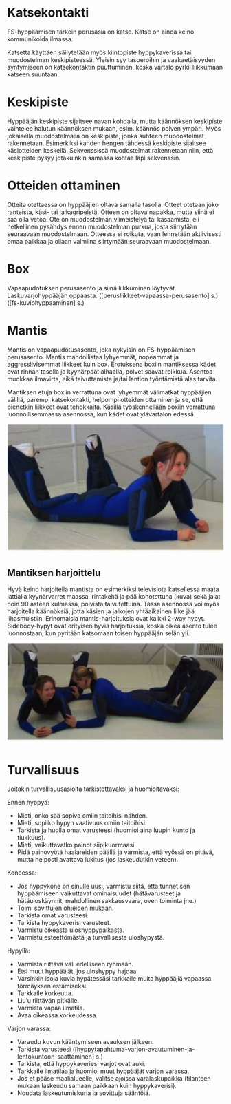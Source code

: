  Katsekontakti  
===============

FS-hyppäämisen tärkein perusasia on katse. Katse on ainoa keino
kommunikoida ilmassa.

Katsetta käyttäen säilytetään myös kiintopiste hyppykaverissa tai
muodostelman keskipisteessä. Yleisin syy tasoeroihin ja vaakaetäisyyden
syntymiseen on katsekontaktin puuttuminen, koska vartalo pyrkii
liikkumaan katseen suuntaan.

 Keskipiste  
============

Hyppääjän keskipiste sijaitsee navan kohdalla, mutta käännöksen
keskipiste vaihtelee halutun käännöksen mukaan, esim. käännös polven
ympäri. Myös jokaisella muodostelmalla on keskipiste, jonka suhteen
muodostelmat rakennetaan. Esimerkiksi kahden hengen tähdessä keskipiste
sijaitsee käsiotteiden keskellä. Sekvenssissä muodostelmat rakennetaan
niin, että keskipiste pysyy jotakuinkin samassa kohtaa läpi sekvenssin.

 Otteiden ottaminen  
====================

Otteita otettaessa on hyppääjien oltava samalla tasolla. Otteet otetaan
joko ranteista, käsi- tai jalkagripeistä. Otteen on oltava napakka,
mutta siinä ei saa olla vetoa. Ote on muodostelman viimeistelyä tai
kasaamista, eli hetkellinen pysähdys ennen muodostelman purkua, josta
siirrytään seuraavaan muodostelmaan. Otteessa ei roikuta, vaan lennetään
aktiivisesti omaa paikkaa ja ollaan valmiina siirtymään seuraavaan
muodostelmaan.

 Box  
=====

Vapaapudotuksen perusasento ja siinä liikkuminen löytyvät
Laskuvarjohyppääjän oppaasta. (\[perusliikkeet-vapaassa-perusasento\]
s.) (\[fs-kuviohyppaaminen\] s.)

 Mantis  
========

Mantis on vapaapudotusasento, joka nykyisin on FS-hyppäämisen
perusasento. Mantis mahdollistaa lyhyemmät, nopeammat ja
aggressiivisemmat liikkeet kuin box. Erotuksena boxiin mantiksessa kädet
ovat rinnan tasolla ja kyynärpäät alhaalla, polvet saavat roikkua.
Asentoa muokkaa ilmavirta, eikä taivuttamista ja/tai lantion työntämistä
alas tarvita.

Mantiksen etuja boxiin verrattuna ovat lyhyemmät välimatkat hyppääjien
välillä, parempi katsekontakti, helpompi otteiden ottaminen ja se, että
pienetkin liikkeet ovat tehokkaita. Käsillä työskennellään boxiin
verrattuna luonnollisemmassa asennossa, kun kädet ovat ylävartalon
edessä.

![image](/kuvat/Mantis.png)

 Mantiksen harjoittelu  
-----------------------

Hyvä keino harjoitella mantista on esimerkiksi televisiota katsellessa
maata lattialla kyynärvarret maassa, rintakehä ja pää kohotettuna (kuva)
sekä jalat noin 90 asteen kulmassa, polvista taivutettuina. Tässä
asennossa voi myös harjoitella käännöksiä, jotta käsien ja jalkojen
yhtäaikainen liike jää lihasmuistiin. Erinomaisia mantis-harjoituksia
ovat kaikki 2-way hypyt. Sidebody-hypyt ovat erityisen hyviä
harjoituksia, koska oikea asento tulee luonnostaan, kun pyritään
katsomaan toisen hyppääjän selän yli.

![image](/kuvat/Sidebody-harjoittelu.png)

 Turvallisuus  
==============

Joitakin turvallisuusasioita tarkistettavaksi ja huomioitavaksi:

Ennen hyppyä:
- Mieti, onko sää sopiva omiin taitoihisi nähden.
- Mieti, sopiiko hypyn vaativuus omiin taitoihisi.
- Tarkista ja huolla omat varusteesi (huomioi aina luupin kunto
    ja tiukkuus).
- Mieti, vaikuttavatko painot siipikuormaasi.
- Pidä painovyötä haalareiden päällä ja varmista, että vyössä on
    pitävä, mutta helposti avattava lukitus (jos laskeudutkin veteen).

Koneessa:
- Jos hyppykone on sinulle uusi, varmistu siitä, että tunnet sen
    hyppäämiseen vaikuttavat ominaisuudet (hätävarusteet ja
    hätäuloskäynnit, mahdollinen sakkausvaara, oven toiminta jne.)
- Toimi sovittujen ohjeiden mukaan.
- Tarkista omat varusteesi.
- Tarkista hyppykaverisi varusteet.
- Varmistu oikeasta uloshyppypaikasta.
- Varmistu esteettömästä ja turvallisesta uloshypystä.

Hypyllä:
- Varmista riittävä väli edelliseen ryhmään.
- Etsi muut hyppääjät, jos uloshyppy hajoaa.
- Varsinkin isoja kuvia hypätessäsi tarkkaile muita hyppääjiä vapaassa
    törmäyksen estämiseksi.
- Tarkkaile korkeutta.
- Liu’u riittävän pitkälle.
- Varmista vapaa ilmatila.
- Avaa oikeassa korkeudessa.

Varjon varassa:
- Varaudu kuvun kääntymiseen avauksen jälkeen.
- Tarkista varusteesi
    (\[hyppytapahtuma-varjon-avautuminen-ja-lentokuntoon-saattaminen\] s.)
- Tarkista, että hyppykaveriesi varjot ovat auki.
- Tarkkaile ilmatilaa ja huomioi muut hyppääjät varjon varassa.
- Jos et pääse maalialueelle, valitse ajoissa varalaskupaikka
    (tilanteen mukaan laskeudu samaan paikkaan kuin hyppykaverisi).
- Noudata laskeutumiskuria ja sovittuja sääntöjä.
